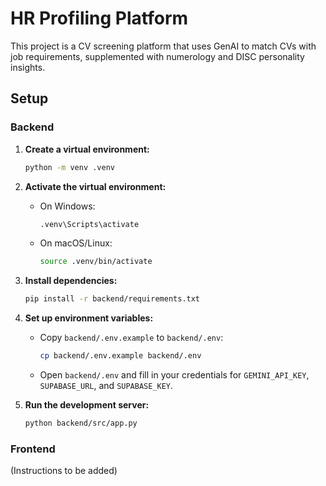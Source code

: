 # HR Profiling Platform

This project is a CV screening platform that uses GenAI to match CVs with job requirements, supplemented with numerology and DISC personality insights.

## Setup

### Backend

1.  **Create a virtual environment:**
    ```bash
    python -m venv .venv
    ```

2.  **Activate the virtual environment:**
    -   On Windows:
        ```bash
        .venv\Scripts\activate
        ```
    -   On macOS/Linux:
        ```bash
        source .venv/bin/activate
        ```

3.  **Install dependencies:**
    ```bash
    pip install -r backend/requirements.txt
    ```

4.  **Set up environment variables:**
    -   Copy `backend/.env.example` to `backend/.env`:
        ```bash
        cp backend/.env.example backend/.env
        ```
    -   Open `backend/.env` and fill in your credentials for `GEMINI_API_KEY`, `SUPABASE_URL`, and `SUPABASE_KEY`.

5.  **Run the development server:**
    ```bash
    python backend/src/app.py
    ```

### Frontend

(Instructions to be added)
